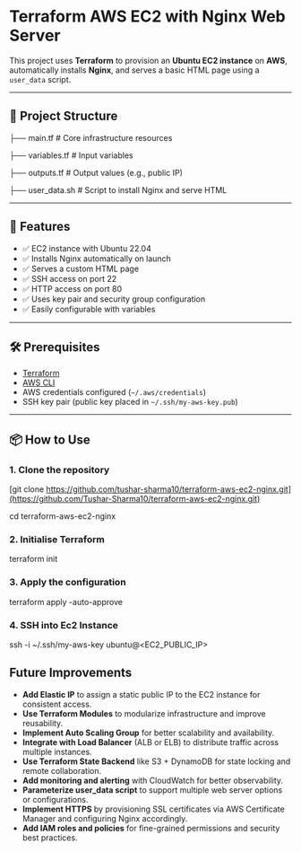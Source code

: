 # Terraform AWS EC2 with Nginx Web Server

This project uses **Terraform** to provision an **Ubuntu EC2 instance** on **AWS**, automatically installs **Nginx**, 
and serves a basic HTML page using a `user_data` script.

---

## 📁 Project Structure

├── main.tf # Core infrastructure resources

├── variables.tf # Input variables

├── outputs.tf # Output values (e.g., public IP)

├── user_data.sh # Script to install Nginx and serve HTML


---

## 🚀 Features

- ✅ EC2 instance with Ubuntu 22.04
- ✅ Installs Nginx automatically on launch
- ✅ Serves a custom HTML page
- ✅ SSH access on port 22
- ✅ HTTP access on port 80
- ✅ Uses key pair and security group configuration
- ✅ Easily configurable with variables

---

## 🛠️ Prerequisites

- [Terraform](https://developer.hashicorp.com/terraform/downloads)
- [AWS CLI](https://docs.aws.amazon.com/cli/latest/userguide/install-cliv2.html)
- AWS credentials configured (`~/.aws/credentials`)
- SSH key pair (public key placed in `~/.ssh/my-aws-key.pub`)

---

## 📦 How to Use

### 1. Clone the repository


[git clone https://github.com/tushar-sharma10/terraform-aws-ec2-nginx.git](https://github.com/Tushar-Sharma10/terraform-aws-ec2-nginx.git)

cd terraform-aws-ec2-nginx

### 2. Initialise Terraform

terraform init

### 3. Apply the configuration

terraform apply -auto-approve

### 4. SSH into Ec2 Instance

ssh -i ~/.ssh/my-aws-key ubuntu@<EC2_PUBLIC_IP>


## Future Improvements

- **Add Elastic IP** to assign a static public IP to the EC2 instance for consistent access.  
- **Use Terraform Modules** to modularize infrastructure and improve reusability.  
- **Implement Auto Scaling Group** for better scalability and availability.  
- **Integrate with Load Balancer** (ALB or ELB) to distribute traffic across multiple instances.  
- **Use Terraform State Backend** like S3 + DynamoDB for state locking and remote collaboration.  
- **Add monitoring and alerting** with CloudWatch for better observability.  
- **Parameterize user_data script** to support multiple web server options or configurations.  
- **Implement HTTPS** by provisioning SSL certificates via AWS Certificate Manager and configuring Nginx accordingly.  
- **Add IAM roles and policies** for fine-grained permissions and security best practices.  


